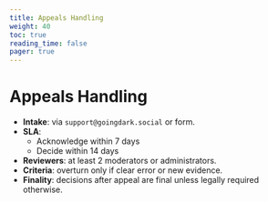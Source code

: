 ```yaml
---
title: Appeals Handling
weight: 40
toc: true
reading_time: false
pager: true
---
```


# Appeals Handling

- **Intake**: via `support@goingdark.social` or form.
- **SLA**:
  - Acknowledge within 7 days
  - Decide within 14 days
- **Reviewers**: at least 2 moderators or administrators.
- **Criteria**: overturn only if clear error or new evidence.
- **Finality**: decisions after appeal are final unless legally required otherwise.
